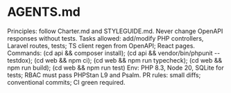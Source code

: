 # AGENTS.md
Principles: follow Charter.md and STYLEGUIDE.md. Never change OpenAPI responses without tests.
Tasks allowed: add/modify PHP controllers, Laravel routes, tests; TS client regen from OpenAPI; React pages.
Commands: (cd api && composer install); (cd api && vendor/bin/phpunit --testdox); (cd web && npm ci); (cd web && npm run typecheck); (cd web && npm run build); (cd web && npm run test)
Env: PHP 8.3, Node 20, SQLite for tests; RBAC must pass PHPStan L9 and Psalm.
PR rules: small diffs; conventional commits; CI green required.
